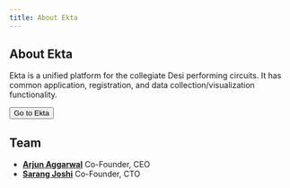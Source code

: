 ```yaml
---
title: About Ekta
---
```


## About Ekta

Ekta is a unified platform for the collegiate Desi performing circuits. It has common application, registration, and data collection/visualization functionality.

<a href="https://ekta.app"><button>Go to Ekta</button></a>

## Team

- [**Arjun Aggarwal**](https://www.linkedin.com/in/arjun-aggarwal) Co-Founder, CEO
- [**Sarang Joshi**](https://sarangjo.github.io) Co-Founder, CTO
